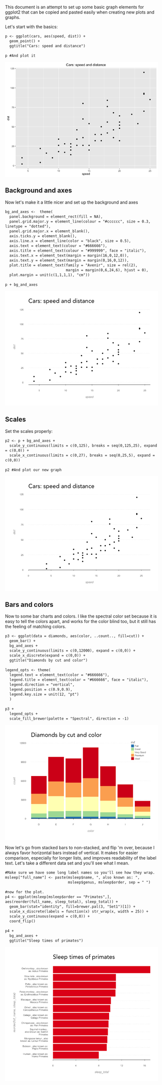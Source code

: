 This document is an attempt to set up some basic graph elements for
ggplot2 that can be copied and pasted easily when creating new plots and
graphs.

Let's start with the basics:

    p <- ggplot(cars, aes(speed, dist)) +
      geom_point() +
      ggtitle("Cars: speed and distance")

    p #And plot it

![](figures/001_plot-1.png)

Background and axes
-------------------

Now let's make it a little nicer and set up the background and axes

    bg_and_axes <-  theme(
      panel.background = element_rect(fill = NA),
      panel.grid.major.y = element_line(colour = "#cccccc", size = 0.3, linetype = "dotted"),
      panel.grid.major.x = element_blank(),
      axis.ticks.y = element_blank(),
      axis.line.x = element_line(color = "black", size = 0.5),
      axis.text = element_text(colour = "#666666"),
      axis.title = element_text(colour = "#999999", face = "italic"),
      axis.text.x = element_text(margin = margin(16,0,12,0)),
      axis.text.y = element_text(margin = margin(0,16,0,12)),
      plot.title = element_text(family = "Avenir", size = rel(2), 
                                margin = margin(0,6,24,6), hjust = 0),
      plot.margin = unit(c(1,1,1,1), "cm"))

    p + bg_and_axes

![](figures/002_background-1.png)

Scales
------

Set the scales properly:

    p2 <- p + bg_and_axes + 
      scale_y_continuous(limits = c(0,125), breaks = seq(0,125,25), expand = c(0,0)) +
      scale_x_continuous(limits = c(0,27), breaks = seq(0,25,5), expand = c(0,0))

    p2 #And plot our new graph

![](figures/003_scales-1.png)

Bars and colors
---------------

Now to some bar charts and colors. I like the spectral color set because
it is easy to tell the colors apart, and works for the color blind too,
but it still has the feeling of matching colors.

    p3 <- ggplot(data = diamonds, aes(color, ..count.., fill=cut)) +
      geom_bar() +
      bg_and_axes +
      scale_y_continuous(limits = c(0,12000), expand = c(0,0)) +
      scale_x_discrete(expand = c(0,0)) +
      ggtitle("Diamonds by cut and color")

    legend_opts <- theme(
      legend.text = element_text(color = "#666666"),
      legend.title = element_text(color = "#666666", face = "italic"),
      legend.direction = "vertical",
      legend.position = c(0.9,0.9),
      legend.key.size = unit(12, "pt")
      )

    p3 +
      legend_opts +
      scale_fill_brewer(palette = "Spectral", direction = -1)

![](figures/004_bars_and_colors-1.png)

Now let's go from stacked bars to non-stacked, and flip 'm over, because
I always favor horizontal bars instead of vertical. It makes for easier
comparison, especially for longer lists, and improves readability of the
label text. Let's take a different data set and you'll see what I mean.

    #Make sure we have some long label names so you'll see how they wrap.
    msleep["full_name"] <- paste(msleep$name, ", also known as: ", 
                                 msleep$genus, msleep$order, sep = " ")

    #now for the plot.
    p4 <- ggplot(msleep[msleep$order == "Primates",], aes(reorder(full_name, sleep_total), sleep_total)) +
      geom_bar(stat="identity", fill=brewer.pal(3, "Set1")[1]) +
      scale_x_discrete(labels = function(x) str_wrap(x, width = 25)) +
      scale_y_continuous(expand = c(0,0)) +
      coord_flip()

    p4 +
      bg_and_axes +
      ggtitle("Sleep times of primates")

![](figures/005_horizontal_bars-1.png)
